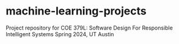 # machine-learning-projects
Project repository for COE 379L: Software Design For Responsible Intelligent Systems
Spring 2024, UT Austin
